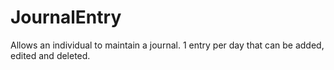 # JournalEntry
Allows an individual to maintain a journal. 1 entry per day that can be added, edited and deleted.
